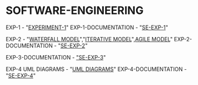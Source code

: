 # SOFTWARE-ENGINEERING
EXP-1 - "[EXPERIMENT-1](https://github.com/SujanVulasala/SOFTWARE-ENGINEERING/tree/main/SE-EXP-1)"
EXP-1-DOCUMENTATION - "[SE-EXP-1](https://github.com/SujanVulasala/SOFTWARE-ENGINEERING/blob/main/EXPERIMENTS-DOCUMENTATION/SE_EXP_1%5B1%5D.docx)"

EXP-2 - "[WATERFALL MODEL](https://github.com/SujanVulasala/SOFTWARE-ENGINEERING/tree/main/SE%20EXP-2/Waterfall)","[ITERATIVE MODEL](https://github.com/SujanVulasala/SOFTWARE-ENGINEERING/tree/main/SE%20EXP-2/Iterative)",[AGILE MODEL](https://github.com/SujanVulasala/SOFTWARE-ENGINEERING/tree/main/SE%20EXP-2/Agile)"
EXP-2-DOCUMENTATION - "[SE-EXP-2](https://github.com/SujanVulasala/SOFTWARE-ENGINEERING/blob/main/EXPERIMENTS-DOCUMENTATION/SE%20EXP%202.docx)"

EXP-3-DOCUMENTATION - ["SE-EXP-3](https://github.com/SujanVulasala/SOFTWARE-ENGINEERING/blob/main/EXPERIMENTS-DOCUMENTATION/Experiment-3.docx)"

EXP-4 UML DIAGRAMS - "[UML DIAGRAMS](https://github.com/SujanVulasala/SOFTWARE-ENGINEERING/tree/main/EXPERIMENTS-DOCUMENTATION/UML%20Diagrams)"
EXP-4-DOCUMENTATION - "[SE-EXP-4](https://github.com/SujanVulasala/SOFTWARE-ENGINEERING/blob/main/EXPERIMENTS-DOCUMENTATION/exp-4.docx)"
